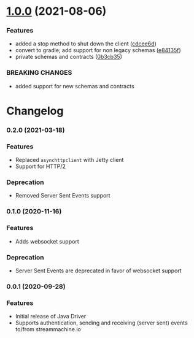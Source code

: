 # [1.0.0](https://github.com/streammachineio/java-driver/compare/v0.1.0...v1.0.0) (2021-08-06)


### Features

* added a stop method to shut down the client ([cdcee6d](https://github.com/streammachineio/java-driver/commit/cdcee6d7a5bb1843d4cf776f7a0bad1475ff5274))
* convert to gradle; add support for non legacy schemas ([e84135f](https://github.com/streammachineio/java-driver/commit/e84135f44ff8fdbfa3fcb7b7c9fbe374284f8bbb))
* private schemas and contracts ([0b3cb35](https://github.com/streammachineio/java-driver/commit/0b3cb35f7628b114d69aaf24e362363df91b101a))


### BREAKING CHANGES

* added support for new schemas and contracts

# Changelog

### 0.2.0 (2021-03-18)
### Features
* Replaced `asynchttpclient` with Jetty client
* Support for HTTP/2

### Deprecation
* Removed Server Sent Events support

### 0.1.0 (2020-11-16)
### Features
* Adds websocket support

### Deprecation
* Server Sent Events are deprecated in favor of websocket support

### 0.0.1 (2020-09-28)
### Features
* Initial release of Java Driver
* Supports authentication, sending and receiving (server sent) events to/from streammachine.io

